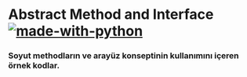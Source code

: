 # Abstract Method and Interface [![made-with-python](https://img.shields.io/badge/Made%20with-Python-1f425f.svg)](https://www.python.org/)
### Soyut methodların ve arayüz konseptinin kullanımını içeren örnek kodlar.

